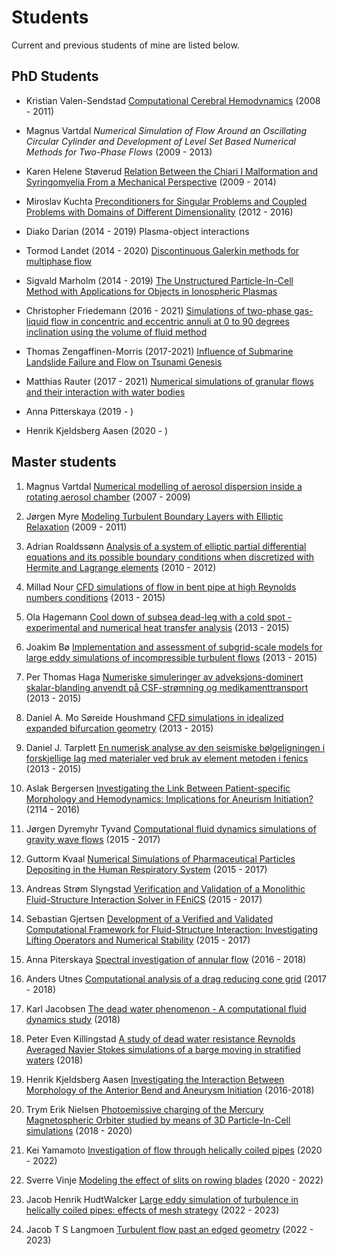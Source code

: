 # Students

Current and previous students of mine are listed below.

## PhD Students

  * Kristian Valen-Sendstad [Computational Cerebral Hemodynamics](http://simula.no/publications/Simula.simula.632) (2008 - 2011)

  * Magnus Vartdal *Numerical Simulation of Flow Around an Oscillating Circular Cylinder and Development of Level Set Based Numerical Methods for Two-Phase Flows* (2009 - 2013)

  * Karen Helene Støverud [Relation Between the Chiari I Malformation and Syringomyelia From a Mechanical Perspective](https://www.simula.no/publications/relation-between-chiari-i-malformation-and-syringomyelia-mechanical-perspective) (2009 - 2014)

  * Miroslav Kuchta [Preconditioners for Singular Problems and Coupled Problems with Domains of Different Dimensionality](https://www.simula.no/publications/preconditioners-singular-problems-and-coupled-problems-domains-different-dimensionality) (2012 - 2016)

  * Diako Darian  (2014 - 2019) Plasma-object interactions

  * Tormod Landet  (2014 - 2020) [Discontinuous Galerkin methods for multiphase flow](https://www.duo.uio.no/handle/10852/80602)

  * Sigvald Marholm (2014 - 2019) [The Unstructured Particle-In-Cell Method with Applications for Objects in Ionospheric Plasmas](https://www.duo.uio.no/handle/10852/73029)

  * Christopher Friedemann (2016 - 2021) [Simulations of two-phase gas-liquid flow in concentric and eccentric annuli at 0 to 90 degrees inclination using the volume of fluid method](https://www.duo.uio.no/handle/10852/84056)

  * Thomas Zengaffinen-Morris (2017-2021) [Influence of Submarine Landslide Failure and Flow on Tsunami Genesis](https://www.mn.uio.no/math/english/research/news-and-events/events/disputations/2021/Zengaffinen-Morris.html)

  * Matthias Rauter (2017 - 2021) [Numerical simulations of granular flows and their interaction with water bodies](https://www.duo.uio.no/handle/10852/90158)

  * Anna Pitterskaya (2019 - )

  * Henrik Kjeldsberg Aasen (2020 - )

## Master students

  1. Magnus Vartdal [Numerical modelling of aerosol dispersion inside a rotating aerosol chamber](https://www.duo.uio.no/handle/10852/10905) (2007 - 2009)

  2. Jørgen Myre [Modeling Turbulent Boundary Layers with Elliptic Relaxation](https://www.duo.uio.no/handle/10852/10864) (2009 - 2011)

  3. Adrian Roaldssønn [Analysis of a system of elliptic partial differential equations and its possible boundary conditions when discretized with Hermite and Lagrange elements](https://www.duo.uio.no/handle/10852/37699)  (2010 - 2012)

  4. Millad Nour [CFD simulations of flow in bent pipe at high Reynolds numbers conditions](https://www.duo.uio.no/handle/10852/42617) (2013 - 2015)

  5. Ola Hagemann [Cool down of subsea dead-leg with a cold spot - experimental and numerical heat transfer analysis](https://www.duo.uio.no/handle/10852/42547) (2013 - 2015)

  6. Joakim Bø [Implementation and assessment of subgrid-scale models for large eddy simulations of incompressible turbulent flows](https://www.duo.uio.no/handle/10852/49307) (2013 - 2015)

  7. Per Thomas Haga [Numeriske simuleringer av adveksjons-dominert skalar-blanding anvendt på CSF-strømning og medikamenttransport](https://www.duo.uio.no/handle/10852/45371) (2013 - 2015)

  8. Daniel A. Mo Søreide Houshmand [CFD simulations in idealized expanded bifurcation geometry](https://www.duo.uio.no/handle/10852/49314) (2013 - 2015)

  9. Daniel J. Tarplett [En numerisk analyse av den seismiske bølgeligningen i forskjellige lag med materialer ved bruk av element metoden i fenics](https://www.duo.uio.no/handle/10852/42549)  (2013 - 2015)

  10. Aslak Bergersen [Investigating the Link Between Patient-specific Morphology and Hemodynamics: Implications for Aneurism Initiation?](https://www.duo.uio.no/handle/10852/50515) (2114 - 2016)

  11. Jørgen Dyremyhr Tyvand [Computational fluid dynamics simulations of gravity wave flows](https://www.duo.uio.no/handle/10852/57790) (2015 - 2017)

  12. Guttorm Kvaal [Numerical Simulations of Pharmaceutical Particles Depositing in the Human Respiratory System](https://www.duo.uio.no/handle/10852/57784) (2015 - 2017)

  13. Andreas Strøm Slyngstad [Verification and Validation of a Monolithic Fluid-Structure Interaction Solver in FEniCS](https://www.duo.uio.no/handle/10852/60349) (2015 - 2017)

  14. Sebastian Gjertsen [Development of a Verified and Validated Computational Framework for Fluid-Structure Interaction: Investigating Lifting Operators and Numerical Stability](https://www.duo.uio.no/handle/10852/57788) (2015 - 2017)

  15. Anna Piterskaya [Spectral investigation of annular flow](http://urn.nb.no/URN:NBN:no-65931) (2016 - 2018)

  16. Anders Utnes [Computational analysis of a drag reducing cone grid](http://hdl.handle.net/10852/61358)  (2017 - 2018)

  17. Karl Jacobsen [The dead water phenomenon - A computational fluid dynamics study](http://urn.nb.no/URN:NBN:no-66009) (2018)

  18. Peter Even Killingstad [A study of dead water resistance Reynolds Averaged Navier Stokes simulations of a barge moving in stratified waters](http://urn.nb.no/URN:NBN:no-66014) (2018)

  19. Henrik Kjeldsberg Aasen [Investigating the Interaction Between Morphology of the Anterior Bend and Aneurysm Initiation](http://urn.nb.no/URN:NBN:no-65950) (2016-2018)

  20. Trym Erik Nielsen [Photoemissive charging of the Mercury Magnetospheric Orbiter studied by means of 3D Particle-In-Cell simulations](https://www.duo.uio.no/handle/10852/79678) (2018 - 2020)

  21. Kei Yamamoto [Investigation of flow through helically coiled pipes](https://www.duo.uio.no/handle/10852/95603) (2020 - 2022)

  22. Sverre Vinje [Modeling the effect of slits on rowing blades](https://www.duo.uio.no/handle/10852/95607) (2020 - 2022)

  23. Jacob Henrik HudtWalcker [Large eddy simulation of turbulence in helically coiled pipes: effects of mesh strategy](https://www.mn.uio.no/math/studier/aktuelt/arrangementer/master-2023/mastereksamen-MEK-ems-hudtwalcker.html) (2022 - 2023)

  24. Jacob T S Langmoen [Turbulent flow past an edged geometry](https://www.mn.uio.no/math/studier/aktuelt/arrangementer/master-2023/mastereksamen-MEK-ems-langmoen.html) (2022 - 2023)
